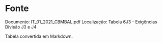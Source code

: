 # Fonte
Documento: IT_01_2021_CBMBAL.pdf
Localização: Tabela 6J3 - Exigências Divisão J3 e J4

Tabela convertida em Markdown.
